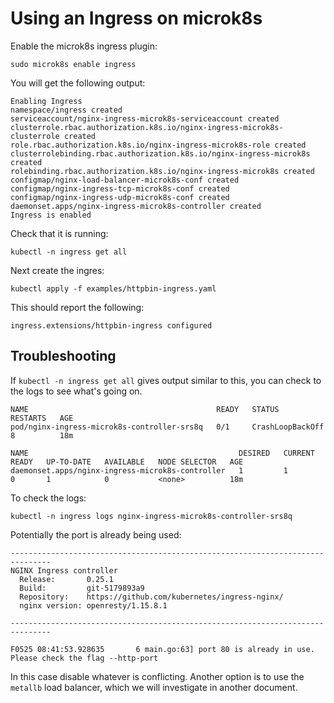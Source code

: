 # Using an Ingress on microk8s

Enable the microk8s ingress plugin:

```shell script
sudo microk8s enable ingress
```

You will get the following output:

```
Enabling Ingress
namespace/ingress created
serviceaccount/nginx-ingress-microk8s-serviceaccount created
clusterrole.rbac.authorization.k8s.io/nginx-ingress-microk8s-clusterrole created
role.rbac.authorization.k8s.io/nginx-ingress-microk8s-role created
clusterrolebinding.rbac.authorization.k8s.io/nginx-ingress-microk8s created
rolebinding.rbac.authorization.k8s.io/nginx-ingress-microk8s created
configmap/nginx-load-balancer-microk8s-conf created
configmap/nginx-ingress-tcp-microk8s-conf created
configmap/nginx-ingress-udp-microk8s-conf created
daemonset.apps/nginx-ingress-microk8s-controller created
Ingress is enabled
```

Check that it is running:

```shell script
kubectl -n ingress get all
```

Next create the ingres:

```shell script
kubectl apply -f examples/httpbin-ingress.yaml
```

This should report the following:

```
ingress.extensions/httpbin-ingress configured
```

## Troubleshooting

If `kubectl -n ingress get all` gives output similar to this, you can check to the logs to see what's going on.

```
NAME                                          READY   STATUS             RESTARTS   AGE
pod/nginx-ingress-microk8s-controller-srs8q   0/1     CrashLoopBackOff   8          18m

NAME                                               DESIRED   CURRENT   READY   UP-TO-DATE   AVAILABLE   NODE SELECTOR   AGE
daemonset.apps/nginx-ingress-microk8s-controller   1         1         0       1            0           <none>          18m
```

To check the logs:

```shell script
kubectl -n ingress logs nginx-ingress-microk8s-controller-srs8q
```

Potentially the port is already being used:

```
-------------------------------------------------------------------------------
NGINX Ingress controller
  Release:       0.25.1
  Build:         git-5179893a9
  Repository:    https://github.com/kubernetes/ingress-nginx/
  nginx version: openresty/1.15.8.1

-------------------------------------------------------------------------------

F0525 08:41:53.928635       6 main.go:63] port 80 is already in use. Please check the flag --http-port
```

In this case disable whatever is conflicting. Another option is to use the `metallb` load balancer, which we will
investigate in another document.
